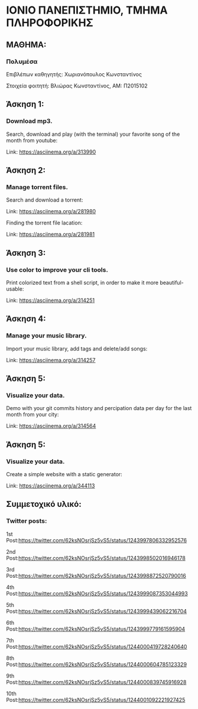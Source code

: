 # ΙΟΝΙΟ ΠΑΝΕΠΙΣΤΗΜΙΟ, ΤΜΗΜΑ ΠΛΗΡΟΦΟΡΙΚΗΣ 
## ΜΑΘΗΜΑ:
### Πολυμέσα

Επιβλέπων καθηγητής: Χωριανόπουλος Κωνσταντίνος 

Στοιχεία φοιτητή:
Βλιώρας Κωνσταντίνος, ΑΜ: Π2015102

## Άσκηση 1:

### Download mp3.
 
 Search, download and play (with the terminal) your favorite song of the month from youtube:
 
 Link: https://asciinema.org/a/313990
 
## Άσκηση 2:

### Manage torrent files.
 
 Search and download a torrent:
 
 Link: https://asciinema.org/a/281980
 
 Finding the torrent file lacation:
 
 Link: https://asciinema.org/a/281981
 
## Άσκηση 3:

### Use color to improve your cli tools.
 
 Print colorized text from a shell script, in order to make it more beautiful-usable:
 
 Link: https://asciinema.org/a/314251
 
## Άσκηση 4:

### Manage your music library.
 
 Import your music library, add tags and delete/add songs:
 
 Link: https://asciinema.org/a/314257
 
## Άσκηση 5:

### Visualize your data.
 
 Demo with your git commits history and percipation data per day for the last month from your city:
 
 Link: https://asciinema.org/a/314564
 
 ## Άσκηση 5:
 
 ### Visualize your data.
 
 Create a simple website with a static generator:
 
 Link: https://asciinema.org/a/344113
 
 
## Συμμετοχικό υλικό:
### Twitter posts:

1st  Post:https://twitter.com/62ksNOsrjSz5vS5/status/1243997806332952576

2nd  Post:https://twitter.com/62ksNOsrjSz5vS5/status/1243998502016946178

3rd  Post:https://twitter.com/62ksNOsrjSz5vS5/status/1243998872520790016

4th  Post:https://twitter.com/62ksNOsrjSz5vS5/status/1243999087353044993

5th  Post:https://twitter.com/62ksNOsrjSz5vS5/status/1243999439062216704

6th  Post:https://twitter.com/62ksNOsrjSz5vS5/status/1243999779161595904

7th  Post:https://twitter.com/62ksNOsrjSz5vS5/status/1244000419728240640

8th  Post:https://twitter.com/62ksNOsrjSz5vS5/status/1244000604785123329

9th  Post:https://twitter.com/62ksNOsrjSz5vS5/status/1244000839745916928

10th Post:https://twitter.com/62ksNOsrjSz5vS5/status/1244001092221927425

 
 
